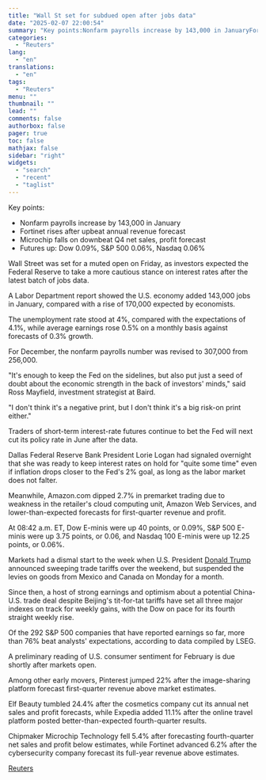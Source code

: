 ```yaml
---
title: "Wall St set for subdued open after jobs data"
date: "2025-02-07 22:00:54"
summary: "Key points:Nonfarm payrolls increase by 143,000 in JanuaryFortinet rises after upbeat annual revenue forecastMicrochip falls on downbeat Q4 net sales, profit forecastFutures up: Dow 0.09%, S&amp;P 500 0.06%, Nasdaq 0.06% Wall Street was set for a muted open on Friday, as investors expected the Federal Reserve to take a more..."
categories:
  - "Reuters"
lang:
  - "en"
translations:
  - "en"
tags:
  - "Reuters"
menu: ""
thumbnail: ""
lead: ""
comments: false
authorbox: false
pager: true
toc: false
mathjax: false
sidebar: "right"
widgets:
  - "search"
  - "recent"
  - "taglist"
---
```


Key points:

* Nonfarm payrolls increase by 143,000 in January
* Fortinet rises after upbeat annual revenue forecast
* Microchip falls on downbeat Q4 net sales, profit forecast
* Futures up: Dow 0.09%, S&P 500 0.06%, Nasdaq 0.06%

Wall Street was set for a muted open on Friday, as investors expected the Federal Reserve to take a more cautious stance on interest rates after the latest batch of jobs data.

A Labor Department report showed the U.S. economy added 143,000 jobs in January, compared with a rise of 170,000 expected by economists.

The unemployment rate stood at 4%, compared with the expectations of 4.1%, while average earnings rose 0.5% on a monthly basis against forecasts of 0.3% growth.

For December, the nonfarm payrolls number was revised to 307,000 from 256,000.

"It's enough to keep the Fed on the sidelines, but also put just a seed of doubt about the economic strength in the back of investors' minds," said Ross Mayfield, investment strategist at Baird.

"I don't think it's a negative print, but I don't think it's a big risk-on print either."

Traders of short-term interest-rate futures continue to bet the Fed will next cut its policy rate in June after the data.

Dallas Federal Reserve Bank President Lorie Logan had signaled overnight that she was ready to keep interest rates on hold for "quite some time" even if inflation drops closer to the Fed's 2% goal, as long as the labor market does not falter.

Meanwhile, Amazon.com dipped 2.7% in premarket trading due to weakness in the retailer's cloud computing unit, Amazon Web Services, and lower-than-expected forecasts for first-quarter revenue and profit.

At 08:42 a.m. ET, Dow E-minis were up 40 points, or 0.09%, S&P 500 E-minis were up 3.75 points, or 0.06, and Nasdaq 100 E-minis were up 12.25 points, or 0.06%.

Markets had a dismal start to the week when U.S. President [Donald Trump](https://www.reuters.com/topic/person/donald-trump/) announced sweeping trade tariffs over the weekend, but suspended the levies on goods from Mexico and Canada on Monday for a month.

Since then, a host of strong earnings and optimism about a potential China-U.S. trade deal despite Beijing's tit-for-tat tariffs have set all three major indexes on track for weekly gains, with the Dow on pace for its fourth straight weekly rise.

Of the 292 S&P 500 companies that have reported earnings so far, more than 76% beat analysts' expectations, according to data compiled by LSEG.

A preliminary reading of U.S. consumer sentiment for February is due shortly after markets open.

Among other early movers, Pinterest jumped 22% after the image-sharing platform forecast first-quarter revenue above market estimates.

Elf Beauty tumbled 24.4% after the cosmetics company cut its annual net sales and profit forecasts, while Expedia added 11.1% after the online travel platform posted better-than-expected fourth-quarter results.

Chipmaker Microchip Technology fell 5.4% after forecasting fourth-quarter net sales and profit below estimates, while Fortinet advanced 6.2% after the cybersecurity company forecast its full-year revenue above estimates.

[Reuters](https://www.tradingview.com/news/reuters.com,2025:newsml_L4N3OY132:0-wall-st-set-for-subdued-open-after-jobs-data/)
